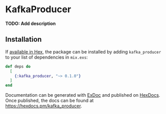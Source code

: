 # KafkaProducer

**TODO: Add description**

## Installation

If [available in Hex](https://hex.pm/docs/publish), the package can be installed
by adding `kafka_producer` to your list of dependencies in `mix.exs`:

```elixir
def deps do
  [
    {:kafka_producer, "~> 0.1.0"}
  ]
end
```

Documentation can be generated with [ExDoc](https://github.com/elixir-lang/ex_doc)
and published on [HexDocs](https://hexdocs.pm). Once published, the docs can
be found at <https://hexdocs.pm/kafka_producer>.

